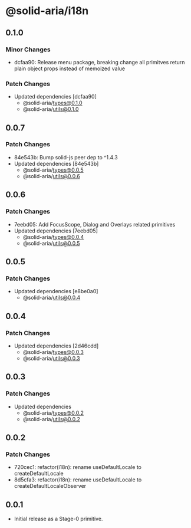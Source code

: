 # @solid-aria/i18n

## 0.1.0

### Minor Changes

- dcfaa90: Release menu package, breaking change all primitves return plain object props instead of memoized value

### Patch Changes

- Updated dependencies [dcfaa90]
  - @solid-aria/types@0.1.0
  - @solid-aria/utils@0.1.0

## 0.0.7

### Patch Changes

- 84e543b: Bump solid-js peer dep to ^1.4.3
- Updated dependencies [84e543b]
  - @solid-aria/types@0.0.5
  - @solid-aria/utils@0.0.6

## 0.0.6

### Patch Changes

- 7eebd05: Add FocusScope, Dialog and Overlays related primitives
- Updated dependencies [7eebd05]
  - @solid-aria/types@0.0.4
  - @solid-aria/utils@0.0.5

## 0.0.5

### Patch Changes

- Updated dependencies [e8be0a0]
  - @solid-aria/utils@0.0.4

## 0.0.4

### Patch Changes

- Updated dependencies [2d46cdd]
  - @solid-aria/types@0.0.3
  - @solid-aria/utils@0.0.3

## 0.0.3

### Patch Changes

- Updated dependencies
  - @solid-aria/types@0.0.2
  - @solid-aria/utils@0.0.2

## 0.0.2

### Patch Changes

- 720cec1: refactor(i18n): rename useDefaultLocale to createDefaultLocale
- 8d5cfa3: refactor(i18n): rename useDefaultLocale to createDefaultLocaleObserver

## 0.0.1

- Initial release as a Stage-0 primitive.
